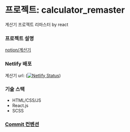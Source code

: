 # 프로젝트: calculator_remaster

계산기 프로젝트 리마스터 by react

### 프로젝트 설명

[notion/계산기](https://www.notion.so/Project-500caf8a4ab34852a6c092418cd98516?pvs=4)

### Netlify 배포
계산기 url: ([![Netlify Status](https://api.netlify.com/api/v1/badges/fedc340f-0ad4-479c-8a7e-469070bac86a/deploy-status)](https://app.netlify.com/sites/seob-calculator-remaster/deploys))

### 기술 스택

- HTML/CSS/JS
- React.js
- SCSS

### [Commit 컨벤션](https://velog.io/@shin6403/Git-git-%EC%BB%A4%EB%B0%8B-%EC%BB%A8%EB%B2%A4%EC%85%98-%EC%84%A4%EC%A0%95%ED%95%98%EA%B8%B0)
